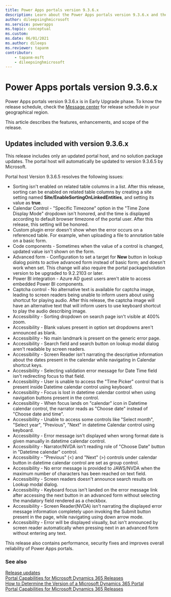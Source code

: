 ```yaml
---
title: Power Apps portals version 9.3.6.x
description: Learn about the Power Apps portals version 9.3.6.x and the changes.
author: dileepsinghmicrosoft
ms.service: powerapps
ms.topic: conceptual
ms.custom: 
ms.date: 06/01/2021
ms.author: dileeps
ms.reviewer: tapanm
contributor:
    - tapanm-msft
    - dileepsinghmicrosoft
---
```


# Power Apps portals version 9.3.6.x

Power Apps portals version 9.3.6.x is in Early Upgrade phase. To know the release schedule, check the [Message center](/microsoft-365/admin/manage/message-center) for release schedule in your geographical region.

This article describes the features, enhancements, and scope of the release.

## Updates included with version 9.3.6.x

This release includes only an updated portal host, and no solution package updates. The portal host will automatically be updated to version 9.3.6.5 by Microsoft.

Portal host Version 9.3.6.5 resolves the following issues:

- Sorting isn't enabled on related table columns in a list. After this release, sorting can be enabled on related table columns by creating a site setting named **Site/EnableSortingOnLinkedEntities**, and setting its value as **true**.
- Calendar Control - "Specific Timezone" option in the "Time Zone Display Mode" dropdown isn't honored, and the time is displayed according to default browser timezone of the portal user. After this release, this setting will be honored.
- Custom plugin error doesn't show when the error occurs on a referenced table. For example, when uploading a file to annotation table on a basic form.
- Code components - Sometimes when the value of a control is changed, updated value isn't shown on the form.
- Advanced form - Configuration to set a target for **New** button in lookup dialog points to active advanced form instead of basic form; and doesn't work when set. This change will also require the portal package/solution version to be upgraded to 9.2.2103 or later.
- Power BI integration - Azure AD guest users aren't able to access embedded Power BI components.
- Captcha control - No alternative text is available for captcha image, leading to screen readers being unable to inform users about using shortcut for playing audio. After this release, the captcha image will have an alternative text that will inform users to use keyboard shortcut to play the audio describing image.
- Accessibility - Sorting dropdown on search page isn't visible at 400% zoom.
- Accessibility - Blank values present in option set dropdowns aren't announced as blank.
- Accessibility - No main landmark is present on the generic error page.
- Accessibility - Search field and search button on lookup modal dialog aren't readable by screen readers.
- Accessibility - Screen Reader isn't narrating the descriptive information about the dates present in the calendar while navigating in Calendar shortcut keys.
- Accessibility - Selecting validation error message for Date Time field isn't redirecting focus to that field.
- Accessibility - User is unable to access the "Time Picker" control that is present inside Datetime calendar control using keyboard.
- Accessibility - Focus is lost in datetime calendar control when using navigation buttons present in the control.
- Accessibility - When focus lands on "calendar" icon in Datetime calendar control, the narrator reads as "Choose date" instead of "Choose date and time".
- Accessibility - Unable to access some controls like "Select month",  "Select year", "Previous", "Next" in datetime Calendar control using keyboard.
- Accessibility - Error message isn't displayed when wrong format date is given manually in datetime calendar control.
- Accessibility - Narrator/NVDA isn't reading role of "Choose Date" button in "Datetime calendar" control.
- Accessibility - "Previous" (<) and "Next" (>) controls  under calendar button in datetime calendar control are set as group control.
- Accessibility - No error message is provided to JAWS/NVDA when the maximum number of characters has been reached on text field.
- Accessibility - Screen readers doesn't announce search results on Lookup modal dialog.
- Accessibility - Keyboard focus isn't landed on the error message link after accessing the next button in an advanced form without selecting the mandatory field rendered as a checkbox.
- Accessibility - Screen Reader(NVDA) isn't narrating the displayed error message information completely upon invoking the Submit button present in the page, while navigating using down arrow mode.
- Accessibility - Error will be displayed visually, but isn't announced by screen reader automatically when pressing next in an advanced form without entering any text.

This release also contains performance, security fixes and improves overall reliability of Power Apps portals.

### See also

[Release updates](../release-updates.md) <br>
[Portal Capabilities for Microsoft Dynamics 365 Releases](https://support.microsoft.com/topic/portal-capabilities-for-microsoft-dynamics-365-releases-81f5fcc9-ef72-8b2e-5b4b-29e9840fb5c4) <br>
[How to Determine the Version of a Microsoft Dynamics 365 Portal](https://support.microsoft.com/topic/how-to-determine-the-version-of-a-microsoft-dynamics-365-portal-d2400fdc-b1dd-597b-feab-87abc805325e) <br>
[Portal Capabilities for Microsoft Dynamics 365 Releases](https://support.microsoft.com/topic/portal-capabilities-for-microsoft-dynamics-365-releases-81f5fcc9-ef72-8b2e-5b4b-29e9840fb5c4)
